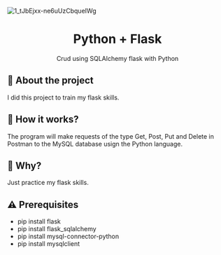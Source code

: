 ![1_tJbEjxx-ne6uUzCbqueIWg](https://user-images.githubusercontent.com/51414398/107884088-91e73100-6ed1-11eb-98f7-fe244f9aed0b.png)

<h1 align="center"> Python + Flask </h1>

<p align="center"> Crud using SQLAlchemy flask with Python </p>

## :rocket: About the project

I did this project to train my flask skills.

## :wrench: How it works?

The program will make requests of the type Get, Post, Put and Delete in Postman to the MySQL database usign the Python language.

## :thinking:  Why?

Just practice my flask skills.

## :warning: Prerequisites

- pip install flask
- pip install flask_sqlalchemy
- pip install mysql-connector-python
- pip install mysqlclient
